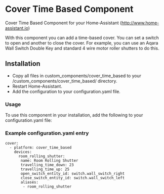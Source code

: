 # Cover Time Based Component
Cover Time Based Component for your Home-Assistant (http://www.home-assistant.io)

With this component you can add a time-based cover. You can set a switch to open and another to close the cover. 
For example, you can use an Aqara Wall Switch Double Key and standard 4 wire motor roller shutters to do this.


## Installation
* Copy all files in custom_components/cover_time_based to your <config directory>/custom_components/cover_time_based/ directory.
* Restart Home-Assistant.
* Add the configuration to your configuration.yaml file.

### Usage
To use this component in your installation, add the following to your configuration.yaml file:

### Example configuration.yaml entry

```
cover:
  - platform: cover_time_based
	devices:
	  room_rolling_shutter:
	   name: Room Rolling Shutter
	   travelling_time_down: 23
	   travelling_time_up: 25
	   open_switch_entity_id: switch.wall_switch_right
	   close_switch_entity_id: switch.wall_switch_left
	   aliases:
	    - room_rolling_shutter
```
